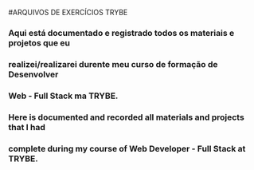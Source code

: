 #ARQUIVOS DE EXERCÍCIOS TRYBE

### Aqui está documentado e registrado todos os materiais e projetos que eu
### realizei/realizarei durente meu curso de formação de Desenvolver
### Web - Full Stack ma TRYBE.

### Here is documented and recorded all materials and projects that I had
### complete during my course of Web Developer - Full Stack at TRYBE.
